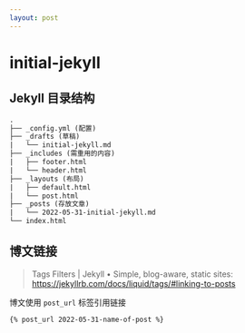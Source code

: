 ```yaml
---
layout: post
---
```


# initial-jekyll

## Jekyll 目录结构

```txt
.
├── _config.yml (配置)
├── _drafts (草稿)
|   └── initial-jekyll.md
├── _includes (需重用的内容)
|   ├── footer.html
|   └── header.html
├── _layouts (布局)
|   ├── default.html
|   └── post.html
├── _posts (存放文章)
|   └── 2022-05-31-initial-jekyll.md
└── index.html
```

## 博文链接

> Tags Filters | Jekyll • Simple, blog-aware, static sites: <https://jekyllrb.com/docs/liquid/tags/#linking-to-posts>

博文使用 `post_url` 标签引用链接

```txt
{% post_url 2022-05-31-name-of-post %}
```